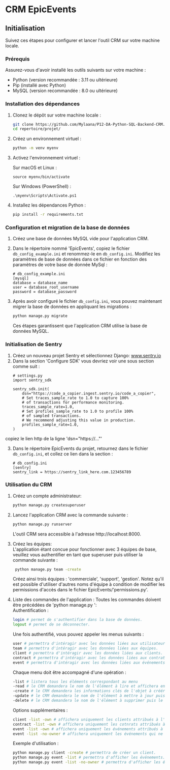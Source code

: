# CRM EpicEvents

## Initialisation

Suivez ces étapes pour configurer et lancer l'outil CRM sur votre machine locale.

### Prérequis

Assurez-vous d'avoir installé les outils suivants sur votre machine :
- Python (version recommandée : 3.11 ou ultérieure)
- Pip (installé avec Python)
- MySQL (version recommandée : 8.0 ou ultérieure)

### Installation des dépendances

1. Clonez le dépôt sur votre machine locale :
    ```bash
    git clone https://github.com/Mylaana/P12-DA-Python-SQL-Backend-CRM.git
    cd repertoire/projet/
    ```

2. Créez un environnement virtuel :
    ```bash
    python -m venv myenv
    ```

3. Activez l'environnement virtuel :
   
    Sur macOS et Linux :
    ```
    source myenv/bin/activate
    ```
      
    Sur Windows (PowerShell) :
    ```
    .\myenv\Scripts\Activate.ps1
    ```

4. Installez les dépendances Python :
    ```bash
    pip install -r requirements.txt
    ```

### Configuration et migration de la base de données

1. Créez une base de données MySQL vide pour l'application CRM.

2. Dans le répertoire nommé 'EpicEvents', copiez le fichier `db_config_example.ini` et renommez-le en `db_config.ini`. Modifiez les paramètres de base de données dans ce fichier en fonction des paramètres de votre base de donnée MySql :

    ```dotenv
    # db_config_example.ini
    [mysql]
    database = database_name
    user = database_root_username
    password = database_password
    ```

3. Après avoir configuré le fichier `db_config.ini`, vous pouvez maintenant migrer la base de données en appliquant les migrations :
    ```bash
    python manage.py migrate
    ```

    Ces étapes garantissent que l'application CRM utilise la base de données MySQL.

### Initialisation de Sentry
1. Créez un nouveau projet Sentry et sélectionnez Django: www.sentry.io
2. Dans la section 'Configure SDK' vous devriez voir une sous section comme suit :
    ```dotenv
    # settings.py
    import sentry_sdk
    
    sentry_sdk.init(
        dsn="https://code_a_copier.ingest.sentry.io/code_a_copier",
        # Set traces_sample_rate to 1.0 to capture 100%
        # of transactions for performance monitoring.
        traces_sample_rate=1.0,
        # Set profiles_sample_rate to 1.0 to profile 100%
        # of sampled transactions.
        # We recommend adjusting this value in production.
        profiles_sample_rate=1.0,
    )
    ```

copiez le lien http de la ligne 'dsn="https://..."'

3. Dans le répertoire EpicEvents du projet, retournez dans le fichier `db_config.ini`, et collez ce lien dans la section : 
    ```dotenv
    # db_config.ini
    [sentry]
    sentry_link = https://sentry_link_here.com.123456789
    ```

### Utilisation du CRM
1. Créez un compte administrateur:
    ```bash
    python manage.py createsuperuser
    ```
2. Lancez l'application CRM avec la commande suivante :

    ```bash
    python manage.py runserver
    ```
    L'outil CRM sera accessible à l'adresse http://localhost:8000.

3. Créez les équipes:  
   L'application étant concue pour fonctionner avec 3 équipes de base, veuillez vous authentifier en tant que superuser puis utiliser la commande suivante :
   ```bash
    python manage.py team -create
    ```
    Créez ainsi trois équipes : 'commerciale', 'support', 'gestion'.
    Notez qu'il est possible d'utiliser d'autres noms d'équipe à condition de modifier les permissions d'accès dans le fichier EpicEvents/'permissions.py'.


3. Liste des commandes de l'application :
    Toutes les commandes doivent être précédées de 'python manage.py ':  
    Authentification :
   ```bash
   login # permet de s'authentifier dans la base de données.
   logout # permet de se déconnecter.
   ```
    
    Une fois authentifié, vous pouvez appeler les menus suivants :
    ```bash
    user # permettra d'intéragir avec les données liées aux utilisateurs.
    team # permettra d'intéragir avec les données liées aux équipes.
    client # permettra d'intéragir avec les données liées aux clients.
    contract # permettra d'intéragir avec les données liées aux contrats.
    event # permettra d'intéragir avec les données liées aux événements.
    ```
    Chaque menu doit être accompagné d'une opération :
    ```bash
    -list # listera tous les éléments correspondant au menu
    -read # le CRM demandera le nom de l'élément à lire et affichera ensuite ses informations.
    -create # le CRM demandera les informations clés de l'objet à créér puis l'ajoutera à la base de données.
    -update # le CRM demandera le nom de l'élément à mettre à jour puis demandera à l'utilisateur quel(s) champ(s) mettre à jour.
    -delete # le CRM demandera le nom de l'élément à supprimer puis le retirera de la base de données.
    ```
    
    Options supplémentaires :
    ```bash
    client -list -own # affichera uniquement les clients attribués à l'utilisateur actif.
    contract -list -own # affichera uniquement les cotnrats attribués à l'utilisateur actif.
    event -list -own # affichera uniquement les événements attribués à l'utilisateur actif.
    event -list -no-owner # affichera uniquement les événements qui ne sont attribués à personne.
    ```
    
    Exemple d'utilisation :
    ```bash
    python manage.py client -create # permettra de créer un client.
    python manage.py event -list # permettra d'afficher les événements.
    python manage.py event -list -no-owner # permettra d'afficher les événements non attribués uniquement.
    ```
